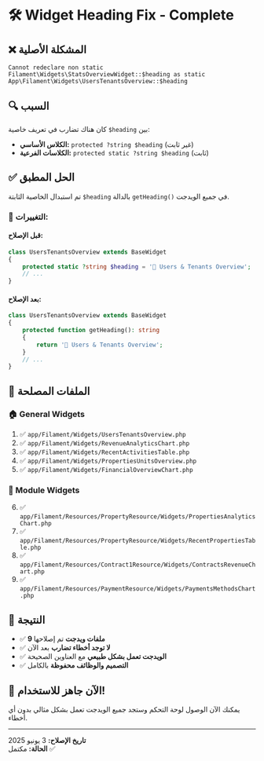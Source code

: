 # 🛠️ Widget Heading Fix - Complete

## ❌ المشكلة الأصلية
```
Cannot redeclare non static Filament\Widgets\StatsOverviewWidget::$heading as static App\Filament\Widgets\UsersTenantsOverview::$heading
```

## 🔍 السبب
كان هناك تضارب في تعريف خاصية `$heading` بين:
- **الكلاس الأساسي:** `protected ?string $heading` (غير ثابت)
- **الكلاسات الفرعية:** `protected static ?string $heading` (ثابت)

## ✅ الحل المطبق
تم استبدال الخاصية الثابتة `$heading` بالدالة `getHeading()` في جميع الويدجت.

### 🔧 التغييرات:

#### قبل الإصلاح:
```php
class UsersTenantsOverview extends BaseWidget
{
    protected static ?string $heading = '👥 Users & Tenants Overview';
    // ...
}
```

#### بعد الإصلاح:
```php
class UsersTenantsOverview extends BaseWidget
{
    protected function getHeading(): string
    {
        return '👥 Users & Tenants Overview';
    }
    // ...
}
```

## 📁 الملفات المصلحة

### 🏠 General Widgets
1. ✅ `app/Filament/Widgets/UsersTenantsOverview.php`
2. ✅ `app/Filament/Widgets/RevenueAnalyticsChart.php`
3. ✅ `app/Filament/Widgets/RecentActivitiesTable.php`
4. ✅ `app/Filament/Widgets/PropertiesUnitsOverview.php`
5. ✅ `app/Filament/Widgets/FinancialOverviewChart.php`

### 🏢 Module Widgets
6. ✅ `app/Filament/Resources/PropertyResource/Widgets/PropertiesAnalyticsChart.php`
7. ✅ `app/Filament/Resources/PropertyResource/Widgets/RecentPropertiesTable.php`
8. ✅ `app/Filament/Resources/Contract1Resource/Widgets/ContractsRevenueChart.php`
9. ✅ `app/Filament/Resources/PaymentResource/Widgets/PaymentsMethodsChart.php`

## 🎯 النتيجة
- ✅ **9 ملفات ويدجت** تم إصلاحها
- ✅ **لا توجد أخطاء تضارب** بعد الآن
- ✅ **الويدجت تعمل بشكل طبيعي** مع العناوين الصحيحة
- ✅ **التصميم والوظائف محفوظة** بالكامل

## 🚀 الآن جاهز للاستخدام!
يمكنك الآن الوصول لوحة التحكم وستجد جميع الويدجت تعمل بشكل مثالي بدون أي أخطاء.

---
**تاريخ الإصلاح:** 3 يونيو 2025  
**الحالة:** مكتمل ✅
